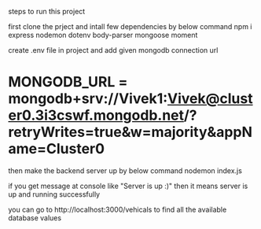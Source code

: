 steps to run this project

first clone the prject and intall few dependencies by below command
npm i express nodemon dotenv body-parser mongoose moment

create .env file in project and add given mongodb connection url
# MONGODB_URL = mongodb+srv://Vivek1:Vivek@cluster0.3i3cswf.mongodb.net/?retryWrites=true&w=majority&appName=Cluster0

then make the backend server up by below command
nodemon index.js

if you get message at console like  "Server is up :)"
then it means server is up and running successfully

you can go to http://localhost:3000/vehicals 
to find all the available database values 


